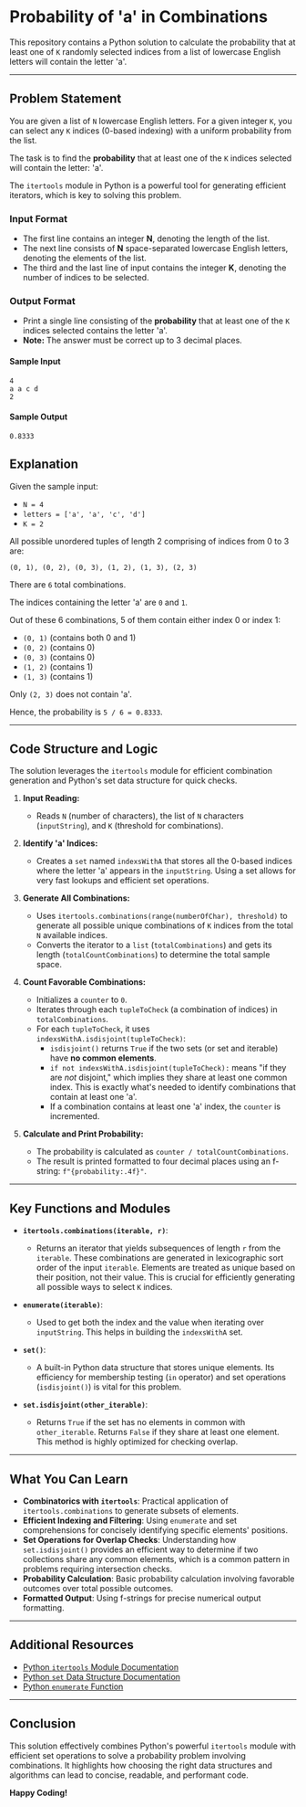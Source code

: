 # Probability of 'a' in Combinations

This repository contains a Python solution to calculate the probability that at least one of `K` randomly selected indices from a list of lowercase English letters will contain the letter 'a'.

---

## Problem Statement

You are given a list of `N` lowercase English letters. For a given integer `K`, you can select any `K` indices (0-based indexing) with a uniform probability from the list.

The task is to find the **probability** that at least one of the `K` indices selected will contain the letter: 'a'.

The `itertools` module in Python is a powerful tool for generating efficient iterators, which is key to solving this problem.

### Input Format
- The first line contains an integer **N**, denoting the length of the list.
- The next line consists of **N** space-separated lowercase English letters, denoting the elements of the list.
- The third and the last line of input contains the integer **K**, denoting the number of indices to be selected.

### Output Format
- Print a single line consisting of the **probability** that at least one of the `K` indices selected contains the letter 'a'.
- **Note:** The answer must be correct up to 3 decimal places.

#### Sample Input

```
4
a a c d
2
```

#### Sample Output
```
0.8333
```

## Explanation

Given the sample input:
- `N = 4`
- `letters = ['a', 'a', 'c', 'd']`
- `K = 2`

All possible unordered tuples of length 2 comprising of indices from 0 to 3 are:

` (0, 1), (0, 2), (0, 3), (1, 2), (1, 3), (2, 3) `

There are `6` total combinations.

The indices containing the letter 'a' are `0` and `1`.

Out of these 6 combinations, 5 of them contain either index 0 or index 1:
- `(0, 1)` (contains both 0 and 1)
- `(0, 2)` (contains 0)
- `(0, 3)` (contains 0)
- `(1, 2)` (contains 1)
- `(1, 3)` (contains 1)

Only `(2, 3)` does not contain 'a'.

Hence, the probability is `5 / 6 = 0.8333`.

---

## Code Structure and Logic

The solution leverages the `itertools` module for efficient combination generation and Python's set data structure for quick checks.

1.  **Input Reading:**
    - Reads `N` (number of characters), the list of `N` characters (`inputString`), and `K` (threshold for combinations).

2.  **Identify 'a' Indices:**
    - Creates a `set` named `indexsWithA` that stores all the 0-based indices where the letter 'a' appears in the `inputString`. Using a set allows for very fast lookups and efficient set operations.

3.  **Generate All Combinations:**
    - Uses `itertools.combinations(range(numberOfChar), threshold)` to generate all possible unique combinations of `K` indices from the total `N` available indices.
    - Converts the iterator to a `list` (`totalCombinations`) and gets its length (`totalCountCombinations`) to determine the total sample space.

4.  **Count Favorable Combinations:**
    - Initializes a `counter` to `0`.
    - Iterates through each `tupleToCheck` (a combination of indices) in `totalCombinations`.
    - For each `tupleToCheck`, it uses `indexsWithA.isdisjoint(tupleToCheck)`:
        - `isdisjoint()` returns `True` if the two sets (or set and iterable) have **no common elements**.
        - `if not indexsWithA.isdisjoint(tupleToCheck):` means "if they are *not* disjoint," which implies they share at least one common index. This is exactly what's needed to identify combinations that contain at least one 'a'.
        - If a combination contains at least one 'a' index, the `counter` is incremented.

5.  **Calculate and Print Probability:**
    - The probability is calculated as `counter / totalCountCombinations`.
    - The result is printed formatted to four decimal places using an f-string: `f"{probability:.4f}"`.

---

## Key Functions and Modules

-   **`itertools.combinations(iterable, r)`**:
    -   Returns an iterator that yields subsequences of length `r` from the `iterable`. These combinations are generated in lexicographic sort order of the input `iterable`. Elements are treated as unique based on their position, not their value. This is crucial for efficiently generating all possible ways to select `K` indices.

-   **`enumerate(iterable)`**:
    -   Used to get both the index and the value when iterating over `inputString`. This helps in building the `indexsWithA` set.

-   **`set()`**:
    -   A built-in Python data structure that stores unique elements. Its efficiency for membership testing (`in` operator) and set operations (`isdisjoint()`) is vital for this problem.

-   **`set.isdisjoint(other_iterable)`**:
    -   Returns `True` if the set has no elements in common with `other_iterable`. Returns `False` if they share at least one element. This method is highly optimized for checking overlap.

---

## What You Can Learn

-   **Combinatorics with `itertools`**: Practical application of `itertools.combinations` to generate subsets of elements.
-   **Efficient Indexing and Filtering**: Using `enumerate` and set comprehensions for concisely identifying specific elements' positions.
-   **Set Operations for Overlap Checks**: Understanding how `set.isdisjoint()` provides an efficient way to determine if two collections share any common elements, which is a common pattern in problems requiring intersection checks.
-   **Probability Calculation**: Basic probability calculation involving favorable outcomes over total possible outcomes.
-   **Formatted Output**: Using f-strings for precise numerical output formatting.

---

## Additional Resources

-   [Python `itertools` Module Documentation](https://docs.python.com/3/library/itertools.html)
-   [Python `set` Data Structure Documentation](https://docs.python.com/3/tutorial/datastructures.html#sets)
-   [Python `enumerate` Function](https://docs.python.com/3/library/functions.html#enumerate)

---

## Conclusion

This solution effectively combines Python's powerful `itertools` module with efficient set operations to solve a probability problem involving combinations. It highlights how choosing the right data structures and algorithms can lead to concise, readable, and performant code.

**Happy Coding!**